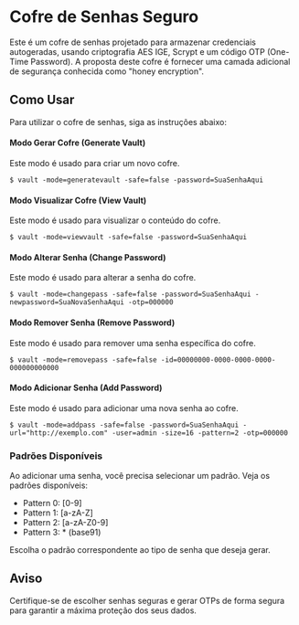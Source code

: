 # Cofre de Senhas Seguro

Este é um cofre de senhas projetado para armazenar credenciais autogeradas, usando criptografia AES IGE, Scrypt e um código OTP (One-Time Password). A proposta deste cofre é fornecer uma camada adicional de segurança conhecida como "honey encryption".

## Como Usar

Para utilizar o cofre de senhas, siga as instruções abaixo:

#### Modo Gerar Cofre (Generate Vault)

Este modo é usado para criar um novo cofre.

```
$ vault -mode=generatevault -safe=false -password=SuaSenhaAqui
```

#### Modo Visualizar Cofre (View Vault)

Este modo é usado para visualizar o conteúdo do cofre.

```
$ vault -mode=viewvault -safe=false -password=SuaSenhaAqui
```

#### Modo Alterar Senha (Change Password)

Este modo é usado para alterar a senha do cofre.

```
$ vault -mode=changepass -safe=false -password=SuaSenhaAqui -newpassword=SuaNovaSenhaAqui -otp=000000
```

#### Modo Remover Senha (Remove Password)

Este modo é usado para remover uma senha específica do cofre.

```
$ vault -mode=removepass -safe=false -id=00000000-0000-0000-0000-000000000000
```

#### Modo Adicionar Senha (Add Password)

Este modo é usado para adicionar uma nova senha ao cofre.

```
$ vault -mode=addpass -safe=false -password=SuaSenhaAqui -url="http://exemplo.com" -user=admin -size=16 -pattern=2 -otp=000000
```

### Padrões Disponíveis

Ao adicionar uma senha, você precisa selecionar um padrão. Veja os padrões disponíveis:

- Pattern 0: [0-9]
- Pattern 1: [a-zA-Z]
- Pattern 2: [a-zA-Z0-9]
- Pattern 3: * (base91)

Escolha o padrão correspondente ao tipo de senha que deseja gerar.

## Aviso

Certifique-se de escolher senhas seguras e gerar OTPs de forma segura para garantir a máxima proteção dos seus dados.
